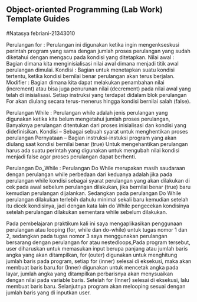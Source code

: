 ## Object-oriented Programming (Lab Work) Template Guides
#Natasya febriani-21343010

Perulangan for :
Perulangan ini digunakan ketika ingin mengenkseskusi perintah program yang sama dengan jumlah proses perulangan yang sudah diketahui dengan mengacu pada kondisi yang ditetapkan. 
Nilai awal : Bagian dimana kita menginisialisasi nilai awal dimana menjadi titik awal perulangan dimulai.
Kondisi : Bagian untuk menetapkan suatu kondisi tertentu, ketika kondisi bernilai benar perulangan akan terus berjalan.
Modifier : Bagian dimana kita dapat melakukan penambahan nilai (increment) atau bisa juga penurunan nilai (decrement) pada nilai awal yang telah di inisialisasi.
Setiap instruksi yang terdapat didalam blok perulangan For akan diulang secara terus-menerus hingga kondisi bernilai salah (false).

Perulangan While :
Perulangan while adalah jenis perulangan yang digunakan ketika kita belum mengetahui jumlah proses perulangan, Banyaknya perulangan ditentukan dari proses inisialisasi dan kondisi yang didefinisikan.
Kondisi – Sebagai sebuah syarat untuk menghentikan proses perulangan
Pernyataan – Bagian instruksi-instuksi program yang akan diulang saat kondisi bernilai benar (true)
Untuk mengehantikan perulangan harus ada suatu perintah yang digunakan untuk mengubah nilai kondisi menjadi false agar proses perulangan dapat berhenti.

Perulangan Do_While :
Perulangan Do While merupakan masih saudaraan dengan perulangan while perbedaan dari keduanya adalah jika pada perulangan while kondisi sebagai syarat perulangan yang akan dilakukan di cek pada awal sebelum perulangan dilakukan, jika bernilai benar (true) baru kemudian perulangan dijalankan. Sedangkan pada perulangan Do While perulangan dilakukan terlebih dahulu minimal sekali baru kemudian setelah itu dicek kondisinya, jadi dengan kata lain do While pengecekan kondisinya setelah perulangan dilakukan sementara while sebelum dilakukan.

Pada pembelajaran praktikum kali ini saya mengaplikasikan penggunaan perulangan atau looping (for, while dan do-while) untuk tugas nomor 1 dan 2, sedangkan pada tugas nomor 3 saya menggunakan perulangan bersarang dengan perulangan for atau nestedloops,Pada program tersebut, user diharuskan untuk memasukan input berupa panjang atau jumlah baris angka yang akan ditampilkan, for (outer) digunakan untuk menghitung jumlah baris pada program, setiap for (inner) selesai di eksekusi, maka akan membuat baris baru.for (Inner) digunakan untuk mencetak angka pada layar, jumlah angka yang ditampilkan perbarisnya akan menysuaikan dengan nilai pada variable baris. Setelah for (Inner) selesai di eksekusi, lalu membuat baris baru. Selanjutnya program akan melooping sesuai dengan jumlah baris yang di inputkan user.
